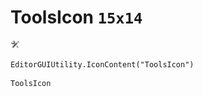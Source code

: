 # ToolsIcon `15x14`
<img src="/img/ToolsIcon.png" width=15 height=14>

``` CSharp
EditorGUIUtility.IconContent("ToolsIcon")
```
```
ToolsIcon
```
